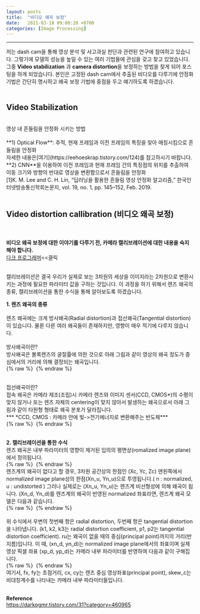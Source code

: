 ```yaml
---
layout: posts
title:  "비디오 왜곡 보정"
date:   2021-03-18 09:00:20 +0700
categories: [Image Processing]
---
```

<link rel = "stylesheet" href ="/static/css/bootstrap.min.css">

--------------------------

저는 dash cam을 통해 영상 분석 및 사고과실 판단과 관련된 연구에 참여하고 있습니다. 그렇기에 모델의 성능을 높일 수 있는 여러 기법들에 관심을 갖고 찾고 있었습니다. 그중 **Video stabilization** 과 
**camera distortion**을 보정하는 방법을 찾게 되어 포스팅을 하게 되었습니다. 본인은 고정된 dash cam에서 추출된 비디오를 다루기에 안정화 기법은 간단히 명시하고 왜곡 보정 기법에 중점을 두고 얘기하도록 하겠습니다.
<br/>
<br/>
## Video Stabilization
<br/>
영상 내 흔들림을 안정화 시키는 방법
<br/><br/>
**1) Optical Flow**: 추적, 현재 프레임과 이전 프레임의 특징을 찾아 매칭시킴으로 흔들림을 안정화
<br/> 자세한 내용은[여기](https://eehoeskrap.tistory.com/124)를 참고하시기 바랍니다.<br/>
**2) CNN**을 이용하여 이전 프레임과 현재 프레임 간의 특징점의 위치를 추출하여 이동 크기와 방향의 반대로 영상을 변환함으로서 흔들림을 안정화
<br/>[1]K. M. Lee and C. H. Lin, “딥러닝을 활용한 흔들림 영상 안정화 알고리즘,” 한국인터넷방송통신학회논문지, vol. 19, no. 1, pp. 145–152, Feb. 2019.
<br/><br/>

## Video distortion callibration (비디오 왜곡 보정)
<br/><br/>
**비디오 왜곡 보정에 대한 이야기를 다루기 전, 카메라 캘리브레이션에 대한 내용을 숙지해야 합니다.**<br/>
[다크 프로그래머](https://darkpgmr.tistory.com/32)<<클릭 <br/>

<br/>
캘리브레이션은 결국 우리가 실제로 보는 3차원의 세상을 이미지라는 2차원으로 변환시키는 과정에 필요한 파라미터 값을 구하는 것입니다. 이 과정을 하기 위해서 렌즈 왜곡의 종류, 캘리브레이션을 통한 수식을 통해 알아보도록 하겠습니다.<br/>

**1. 렌즈 왜곡의 종류**<br/>
\
렌즈 왜곡에는 크게 방사왜곡(Radial distortion)과 접선왜곡(Tangential distortion)이 있습니다. 물론 다른 여러 왜곡들이 존재하지만, 영향이 매우 적기에 다루지 않습니다.<br/>
<br/>
방사왜곡이란?<br/>
방사왜곡은 볼록렌즈의 굴절률에 의한 것으로 아래 그림과 같이 영상의 왜곡 정도가 중심에서의 거리에 의해 결정되는 왜곡입니다.<br/>
{% raw %} <img src="https://Kimjs11.github.io/img/방사왜곡.png" alt=""> {% endraw %}<br/>

<br/>
접선왜곡이란?<br/>
접속 왜곡은 카메라 제조(조립)시 카메라 렌즈와 이미지 센서(CCD, CMOS*)의 수평이 맞지 않거나 또는 렌즈 자체의 centering이 맞지 않아서 발생하는
왜곡으로서 아래 그림과 같이 타원형 형태로 왜곡 분포가 달라집니다.<br/>
*** *CCD, CMOS : 카메라 안에 빛->전기에너지로 변환해주는 반도체*** <br/>
{% raw %} <img src="https://Kimjs11.github.io/img/방사왜곡.png" alt=""> {% endraw %}<br/>
<br/>

**2. 캘리브레이션을 통한 수식**<br/>
렌즈 왜곡은 내부 파라미터의 영향이 제거된 임의의 평면상(romalized image plane)에서 정의됩니다.
<br/>
{% raw %} <img src="https://Kimjs11.github.io/img/카메라 투영모델.png" alt=""> {% endraw %}<br/>
렌즈계의 왜곡이 없다고 할 경우, 3차원 공간상의 한점인 (Xc, Yc, Zc) 맨왼쪽에서 normalized image plane상의 한점(Xn_u, Yn_u)으로 투영됩니다.( n : normalized, u : undistorted )
그러나 실제로는 (Xn_u, Yn_u)는 렌즈계 비선형성에 의해 왜곡이 됩니다. (Xn_d, Yn_d)를 렌즈계의 왜곡이 반영된 normalized 좌표라면, 렌즈계 왜곡 모델은 다음과 같습니다. <br/>
{% raw %} <img src="https://Kimjs11.github.io/img/왜곡모델.png" alt=""> {% endraw %}<br/>
<br/>
위 수식에서 우변의 첫번째 항은 radial distortion, 두번째 항은 tangential distortion을 나타냅니다.
(k1, k2, k3는 radial distortion coefficient, p1, p2는 tangential distortion coefficient). ru는 왜곡이 없을 때의 중심(principal point)까지의 거리(반지름)입니다.
이 때, (xn_d, yn_d)는 normalized image plane에서의 좌표이며 실제 영상 픽셀 좌표 (xp_d, yp_d)는 카메라 내부 파라미터를 반영하여 다음과 같이 구해집니다.
<br/>
{% raw %} <img src="https://Kimjs11.github.io/img/왜곡모델2.png" alt=""> {% endraw %}<br/>
여기서, fx, fy는 초점거리, cx, cy는 렌즈 중심 영상좌표(principal point), skew_c는 비대칭계수를 나타내는 카메라 내부 파라미터들입니다.
<br/>
<br/>

**Reference**
<br/>
https://darkpgmr.tistory.com/31?category=460965


